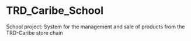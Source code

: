 # TRD_Caribe_School
School project: System for the management and sale of products from the TRD-Caribe store chain
